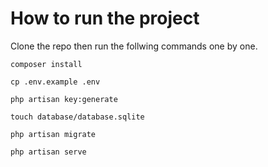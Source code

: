 # How to run the project

Clone the repo then run the follwing commands one by one.

```console
composer install

cp .env.example .env

php artisan key:generate

touch database/database.sqlite

php artisan migrate

php artisan serve
```
